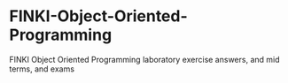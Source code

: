 # FINKI-Object-Oriented-Programming

FINKI Object Oriented Programming laboratory exercise answers, and mid terms, and exams
